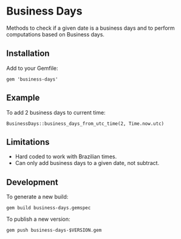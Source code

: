 # Business Days

Methods to check if a given date is a business days and to perform computations based on Business days.

## Installation

Add to your Gemfile:

```
gem 'business-days'
```

## Example

To add 2 business days to current time:
```
BusinessDays::business_days_from_utc_time(2, Time.now.utc)
```

## Limitations

- Hard coded to work with Brazilian times.
- Can only add business days to a given date, not subtract.

## Development

To generate a new build:

```
gem build business-days.gemspec
```

To publish a new version:
```
gem push business-days-$VERSION.gem
```
